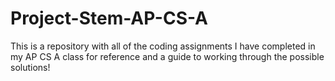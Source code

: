 # Project-Stem-AP-CS-A
This is a repository with all of the coding assignments I have completed in my AP CS A class for reference and a guide to working through the possible solutions!
